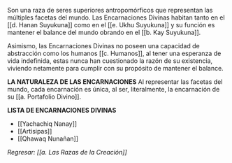 Son una raza de seres superiores antropomórficos que representan las múltiples facetas del mundo. Las Encarnaciones Divinas habitan tanto en el [[d. Hanan Suyukuna]] como en el [[e. Ukhu Suyukuna]] y su función es mantener el balance del mundo obrando en el [[b. Kay Suyukuna]].

Asimismo, las Encarnaciones Divinas no poseen una capacidad de abstracción como los humanos [[c. Humanos]], al tener una esperanza de vida indefinida, estas nunca han cuestionado la razón de su existencia, viviendo netamente para cumplir con su propósito de mantener el balance.

**LA NATURALEZA DE LAS ENCARNACIONES**
Al representar las facetas del mundo, cada encarnación es única, al ser, literalmente, la encarnación de su [[a. Portafolio Divino]].

**LISTA DE ENCARNACIONES DIVINAS**
- [[Yachachiq Nanay]]
- [[Artisipas]]
- [[Qhawaq Nunañan]]

_Regresar: [[a. Las Razas de la Creación]]_